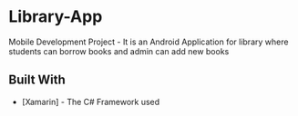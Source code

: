 # Library-App
Mobile Development Project - It is an Android Application for library where students can borrow books and admin can add new books

## Built With

* [Xamarin] - The C# Framework used
